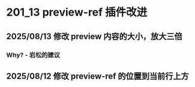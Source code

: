 # 201_13 preview-ref 插件改进

## 2025/08/13 修改 preview 内容的大小，放大三倍
### Why? - 岩松的建议

## 2025/08/12 修改 preview-ref 的位置到当前行上方
